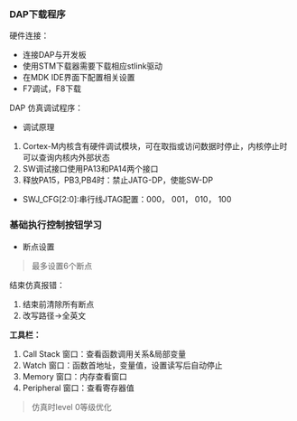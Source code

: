<!--
 * @Date: 2024-05-29
 * @LastEditors: 不与
 * @LastEditTime: 2024-05-30
 * @FilePath: \STM32_Study\基础篇\DAP下载程序及其调试.md
 * @Description: 
-->
### DAP下载程序

硬件连接：
- 连接DAP与开发板
- 使用STM下载器需要下载相应stlink驱动
- 在MDK IDE界面下配置相关设置
- F7调试，F8下载

DAP 仿真调试程序：
- 调试原理
1. Cortex-M内核含有硬件调试模块，可在取指或访问数据时停止，内核停止时可以查询内核内外部状态
2. SW调试接口使用PA13和PA14两个接口
3. 释放PA15，PB3,PB4时：禁止JATG-DP，使能SW-DP

- SWJ_CFG[2:0]:串行线JTAG配置：000， 001， 010， 100

### 基础执行控制按钮学习

- 断点设置
> 最多设置6个断点
  
结束仿真报错：
1. 结束前清除所有断点
2. 改写路径->全英文

**工具栏：**
1. Call Stack 窗口：查看函数调用关系&局部变量
2. Watch 窗口：函数首地址，变量值，设置读写后自动停止
3. Memory 窗口：内存查看窗口
4. Peripheral 窗口：查看寄存器值

> 仿真时level 0等级优化

